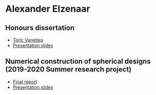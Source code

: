 # Alexander Elzenaar

## Honours dissertation
  * [Toric Varieties](hons_dissertation/notes.pdf)
  * [Presentation slides](hons_dissertation/honourstalk.pdf)

## Numerical construction of spherical designs (2019-2020 Summer research project)

  * [Final report](tight_frames_project/scholarship_report.pdf)
  * [Presentation slides](tight_frames_project/presentation.pdf)
